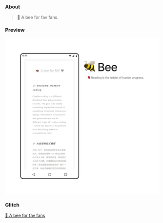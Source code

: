 ### About

> 🐝 A bee for fav fans.

### Preview

![🐝 A bee for fav fans](https://raw.githubusercontent.com/qddegtya/r/main/packages/bee-for-fav-fans/media/bee.png)

### Glitch

[🐝 A bee for fav fans](https://r.xiaoa.name/)
